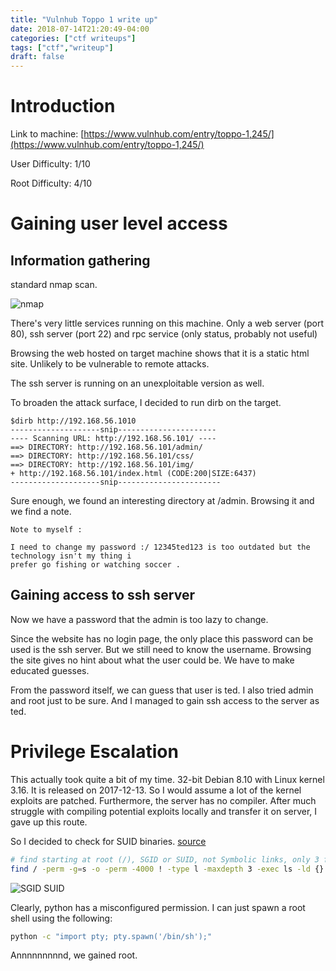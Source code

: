 ```yaml
---
title: "Vulnhub Toppo 1 write up"
date: 2018-07-14T21:20:49-04:00
categories: ["ctf writeups"]
tags: ["ctf","writeup"]
draft: false
---
```


# Introduction
Link to machine: [https://www.vulnhub.com/entry/toppo-1,245/](https://www.vulnhub.com/entry/toppo-1,245/)

User Difficulty: 1/10

Root Difficulty: 4/10

# Gaining user level access

## Information gathering

standard nmap scan.

![nmap](../images/nmap.png "title")

There's very little services running on this machine. Only a web server (port 80), ssh server (port 22) and rpc service (only status, probably not useful)

Browsing the web hosted on target machine shows that it is a static html site. Unlikely to be vulnerable to remote attacks.

The ssh server is running on an unexploitable version as well.

To broaden the attack surface, I decided to run dirb on the target.

```text
$dirb http://192.168.56.1010
--------------------snip----------------------
---- Scanning URL: http://192.168.56.101/ ----
==> DIRECTORY: http://192.168.56.101/admin/
==> DIRECTORY: http://192.168.56.101/css/
==> DIRECTORY: http://192.168.56.101/img/
+ http://192.168.56.101/index.html (CODE:200|SIZE:6437)
--------------------snip-----------------------
```
Sure enough, we found an interesting directory at /admin.
Browsing it and we find a note.
```text
Note to myself :

I need to change my password :/ 12345ted123 is too outdated but the technology isn't my thing i 
prefer go fishing or watching soccer .
```
## Gaining access to ssh server
Now we have a password that the admin is too lazy to change.

Since the website has no login page, the only place this password can be used is the ssh server. But we still need to know the username. Browsing the site gives no hint about what the user could be. We have to make educated guesses.

From the password itself, we can guess that user is ted. I also tried admin and root just to be sure. And I managed to gain ssh access to the server as ted.

# Privilege Escalation

This actually took quite a bit of my time. 32-bit Debian 8.10 with Linux kernel 3.16. It is released on 2017-12-13. So I would assume a lot of the kernel exploits are patched. Furthermore, the server has no compiler. After much struggle with compiling potential exploits locally and transfer it on server, I gave up this route.

So I decided to check for SUID binaries. [source](https://blog.g0tmi1k.com/2011/08/basic-linux-privilege-escalation/)
```bash
# find starting at root (/), SGID or SUID, not Symbolic links, only 3 folders deep, list with more detail and hide any errors (e.g. permission denied)
find / -perm -g=s -o -perm -4000 ! -type l -maxdepth 3 -exec ls -ld {} \; 2>/dev/null
```
![SGID SUID](../images/find.png)

Clearly, python has a misconfigured permission. I can just spawn a root shell using the following:

```bash
python -c "import pty; pty.spawn('/bin/sh');"
```

Annnnnnnnnd, we gained root.

